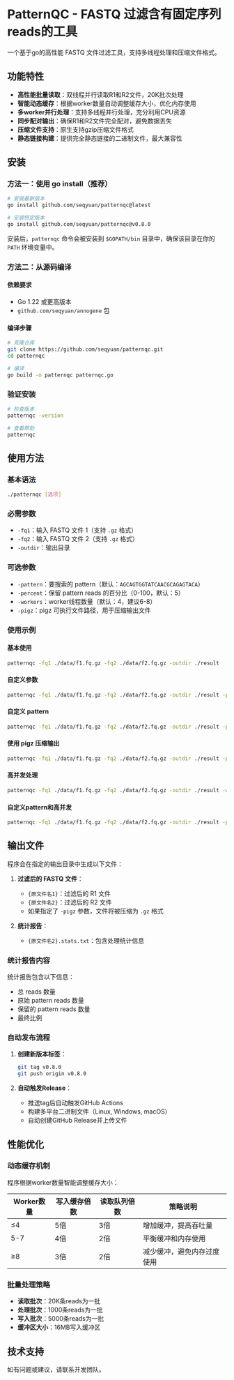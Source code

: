 # PatternQC - FASTQ 过滤含有固定序列reads的工具

一个基于go的高性能 FASTQ 文件过滤工具，支持多线程处理和压缩文件格式。

## 功能特性

- **高性能批量读取**：双线程并行读取R1和R2文件，20K批次处理
- **智能动态缓存**：根据worker数量自动调整缓存大小，优化内存使用
- **多worker并行处理**：支持多线程并行处理，充分利用CPU资源
- **同步配对输出**：确保R1和R2文件完全配对，避免数据丢失
- **压缩文件支持**：原生支持gzip压缩文件格式
- **静态链接构建**：提供完全静态链接的二进制文件，最大兼容性

## 安装

### 方法一：使用 go install（推荐）

```bash
# 安装最新版本
go install github.com/seqyuan/patternqc@latest

# 安装特定版本
go install github.com/seqyuan/patternqc@v0.8.0
```

安装后，`patternqc` 命令会被安装到 `$GOPATH/bin` 目录中，确保该目录在你的 `PATH` 环境变量中。

### 方法二：从源码编译

#### 依赖要求

- Go 1.22 或更高版本
- `github.com/seqyuan/annogene` 包

#### 编译步骤

```bash
# 克隆仓库
git clone https://github.com/seqyuan/patternqc.git
cd patternqc

# 编译
go build -o patternqc patternqc.go
```

### 验证安装

```bash
# 检查版本
patternqc -version

# 查看帮助
patternqc
```

## 使用方法

### 基本语法

```bash
./patternqc [选项]
```

### 必需参数

- `-fq1`：输入 FASTQ 文件 1（支持 `.gz` 格式）
- `-fq2`：输入 FASTQ 文件 2（支持 `.gz` 格式）
- `-outdir`：输出目录

### 可选参数

- `-pattern`：要搜索的 pattern（默认：`AGCAGTGGTATCAACGCAGAGTACA`）
- `-percent`：保留 pattern reads 的百分比（0-100，默认：5）
- `-workers`：worker线程数量（默认：4，建议6-8）
- `-pigz`：pigz 可执行文件路径，用于压缩输出文件

### 使用示例

#### 基本使用
```bash
patternqc -fq1 ./data/f1.fq.gz -fq2 ./data/f2.fq.gz -outdir ./result
```

#### 自定义参数
```bash
patternqc -fq1 ./data/f1.fq.gz -fq2 ./data/f2.fq.gz -outdir ./result -percent 10
```

#### 自定义 pattern
```bash
patternqc -fq1 ./data/f1.fq.gz -fq2 ./data/f2.fq.gz -outdir ./result -pattern "AGCAGTGGTATCAACGCAGAGTACA" -percent 5
```

#### 使用 pigz 压缩输出
```bash
patternqc -fq1 ./data/f1.fq.gz -fq2 ./data/f2.fq.gz -outdir ./result -pigz /usr/bin/pigz
```

#### 高并发处理
```bash
patternqc -fq1 ./data/f1.fq.gz -fq2 ./data/f2.fq.gz -outdir ./result -workers 8
```

#### 自定义pattern和高并发
```bash
patternqc -fq1 ./data/f1.fq.gz -fq2 ./data/f2.fq.gz -outdir ./result -pattern "AGCAGTGGTATCAACGCAGAGTACA" -percent 10 -workers 6
```

## 输出文件

程序会在指定的输出目录中生成以下文件：

1. **过滤后的 FASTQ 文件**：
   - `{原文件名1}`：过滤后的 R1 文件
   - `{原文件名2}`：过滤后的 R2 文件
   - 如果指定了 `-pigz` 参数，文件将被压缩为 `.gz` 格式

2. **统计报告**：
   - `{原文件名2}.stats.txt`：包含处理统计信息

### 统计报告内容

统计报告包含以下信息：
- 总 reads 数量
- 原始 pattern reads 数量
- 保留的 pattern reads 数量
- 最终比例


### 自动发布流程

1. **创建新版本标签**：
   ```bash
   git tag v0.8.0
   git push origin v0.8.0
   ```

2. **自动触发Release**：
   - 推送tag后自动触发GitHub Actions
   - 构建多平台二进制文件（Linux, Windows, macOS）
   - 自动创建GitHub Release并上传文件

## 性能优化

### 动态缓存机制

程序根据worker数量智能调整缓存大小：

| Worker数量 | 写入缓存倍数 | 读取队列倍数 | 策略说明 |
|------------|-------------|-------------|----------|
| ≤4 | 5倍 | 3倍 | 增加缓冲，提高吞吐量 |
| 5-7 | 4倍 | 2倍 | 平衡缓冲和内存使用 |
| ≥8 | 3倍 | 2倍 | 减少缓冲，避免内存过度使用 |

### 批量处理策略

- **读取批次**：20K条reads为一批
- **处理批次**：1000条reads为一批
- **写入批次**：5000条reads为一批
- **缓冲区大小**：16MB写入缓冲区

## 技术支持

如有问题或建议，请联系开发团队。
